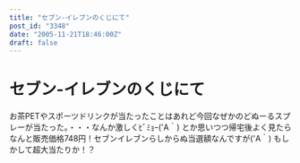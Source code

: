 ```yaml
---
title: "セブン-イレブンのくじにて"
post_id: "3348"
date: "2005-11-21T18:46:00Z"
draft: false
---
```


# セブン-イレブンのくじにて

お茶PETやスポーツドリンクが当たったことはあれど今回なぜかのどぬーるスプレーが当たった。・・・なんか激しくﾋﾞﾐｮｰ('A｀) とか思いつつ帰宅後よく見たらなんと販売価格748円！セブンイレブンらしからぬ当選額なんですが('A｀) もしかして超大当たりか！？
